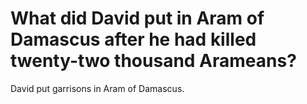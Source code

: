# What did David put in Aram of Damascus after he had killed twenty-two thousand Arameans?

David put garrisons in Aram of Damascus.
